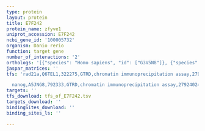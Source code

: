 ```yaml
---
type: protein
layout: protein
title: E7F242
protein_name: zfyve1
uniprot_accession: E7F242
ncbi_gene_id: '100005732'
organism: Danio rerio
function: target gene
number_of_interactions: '2'
orthologs: '[{"species": "Homo sapiens", "id": ["G3V5N8"]}, {"species": "Mus musculus", "id": ["<a href=\"/protein/q810j8\">Q810J8</a>"]}, {"species": "Rattus norvegicus", "id": ["<a href=\"/protein/d4a3t4\">D4A3T4</a>"]}]'
jaspar_matrices: ''
tfs: 'rad21a,Q6TEL1,322275,GTRD,chromatin immunoprecipitation assay,27924024%5Buid%5D,No

  nanog,A5JNG8,792333,GTRD,chromatin immunoprecipitation assay,27924024%5Buid%5D,No'
targets: ''
tfs_download: tfs_of_E7F242.tsv
targets_download: ''
bindingSites_download: ''
binding_sites_ls: ''

---
```

